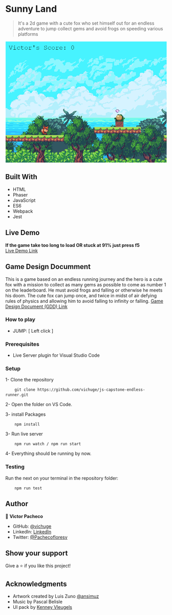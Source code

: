 # Sunny Land

> It's a 2d game with a cute fox who set himself out for an endless adventure to jump collect gems and avoid frogs on speeding various platforms

![screenshot](./screenshots/Screenshot_2.png)

## Built With

- HTML
- Phaser
- JavaScript
- ES6
- Webpack
- Jest

## Live Demo

**If the game take too long to load OR stuck at 91% just press f5** <br>
[Live Demo Link]()

## Game Design Documment

This is a game based on an endless running journey and the hero is a cute fox with a mission to collect as many gems as possible to come as number 1 on the leaderboard.
He must avoid frogs and falling or otherwise he meets his doom.
The cute fox can jump once, and twice in midst of air defying rules of physics and allowing him to avoid falling to infinity or falling.
[Game Design Document (GDD) Link](./GDD.md)

### How to play

- JUMP:
  [ Left click ]

### Prerequisites

- Live Server plugin for Visual Studio Code

### Setup

1- Clone the repository

```
    git clone https://github.com/vichuge/js-capstone-endless-runner.git
```

2- Open the folder on VS Code.

3- install Packages

```
    npm install

```

3- Run live server

```
    npm run watch / npm run start
```

4- Everything should be running by now.

### Testing

Run the next on your terminal in the repository folder:

```
    npm run test
```

## Author

👤 **Victor Pacheco**

- GitHub: [@vichuge](https://github.com/vichuge)
- LinkedIn: [LinkedIn](https://www.linkedin.com/in/victor-pacheco-7946aab2/)
- Twitter: [@Pachecofloresv](https://twitter.com/Pachecofloresv)

## Show your support

Give a ⭐️ if you like this project!

## Acknowledgments

- Artwork created by Luis Zuno [@ansimuz](https://www.patreon.com/ansimuz)
- Music by Pascal Belisle
- UI pack by [Kenney Vleugels](https://www.kenney.nl/)